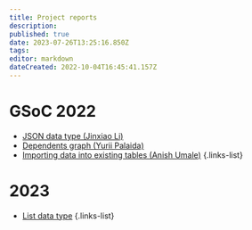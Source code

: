 ```yaml
---
title: Project reports
description: 
published: true
date: 2023-07-26T13:25:16.850Z
tags: 
editor: markdown
dateCreated: 2022-10-04T16:45:41.157Z
---
```


# GSoC 2022

- [JSON data type (Jinxiao Li)](/en/engineering/reports/gsoc-2022-json-type)
- [Dependents graph (Yurii Palaida)](/en/engineering/reports/gsoc-2022-dependents-graph)
- [Importing data into existing tables (Anish Umale)](/en/engineering/reports/gsoc-2022-importing-data-into-existing-tables)
{.links-list}

# 2023

- [List data type](/en/engineering/reports/list-datatype)
{.links-list}
